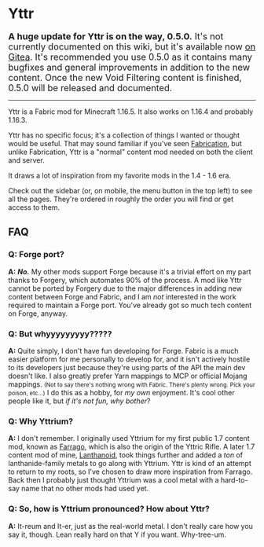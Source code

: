 # Yttr

<span style="font-size: 18px">**A huge update for Yttr is on the way, 0.5.0.** It's not currently documented on this wiki, but it's
available now [on Gitea](https://git.sleeping.town/unascribed/Yttr/releases/tag/dev). It's recommended you
use 0.5.0 as it contains many bugfixes and general improvements in addition to the new content. Once
the new Void Filtering content is finished, 0.5.0 will be released and documented.</span>

----

Yttr is a Fabric mod for Minecraft 1.16.5. It also works on 1.16.4 and probably 1.16.3.

Yttr has no specific focus; it's a collection of things I wanted or thought would be useful. That
may sound familiar if you've seen [Fabrication](https://unascribed.com/fabrication/), but unlike
Fabrication, Yttr is a "normal" content mod needed on both the client and server.

It draws a lot of inspiration from my favorite mods in the 1.4 - 1.6 era.

Check out the sidebar (or, on mobile, the menu button in the top left) to see all the pages. They're
ordered in roughly the order you will find or get access to them.

## FAQ

### **Q: Forge port?**
<span class="big">**A:** ***No.***</span> My other mods support Forge because it's a trivial effort on my part thanks to Forgery,
which automates 90% of the process. A mod like Yttr cannot be ported by Forgery due to the major
differences in adding new content between Forge and Fabric, and I am *not* interested in the work
required to maintain a Forge port. You've already got so much tech content on Forge, anyway.

### **Q: But whyyyyyyyyy?????**
<span class="big">**A:** Quite simply, I don't have fun developing for Forge.</span> Fabric is a
much easier platform for me personally to develop for, and it isn't actively hostile to its
developers just because they're using parts of the API the main dev doesn't like. I also greatly
prefer Yarn mappings to MCP or official Mojang mappings. <small>(Not to say there's nothing wrong
with Fabric. There's plenty wrong. Pick your poison, etc...)</small> I do this as a hobby, for *my
own* enjoyment. It's cool other people like it, but *if it's not fun, why bother*?

### **Q: Why Yttrium?**
<span class="big">**A:** I don't remember.</span> I originally used Yttrium for my first public 1.7 content mod, known as
[Farrago](https://github.com/unascribed-archive/Farrago), which is also the origin of the Yttric
Rifle. A later 1.7 content mod of mine, [Lanthanoid](https://github.com/unascribed-archive/Lanthanoid),
took things further and added a *ton* of lanthanide-family metals to go along with Yttrium. Yttr is
kind of an attempt to return to my roots, so I've chosen to draw more inspiration from Farrago. Back
then I probably just thought Yttrium was a cool metal with a hard-to-say name that no other mods had
used yet.

### **Q: So, how is Yttrium pronounced? How about Yttr?**
<span class="big">**A:** It-reum and It-er</span>, just as the real-world metal. I don't really
care how you say it, though. Lean really hard on that Y if you want. Why-tree-um.

